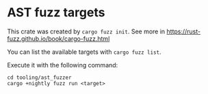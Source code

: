 # AST fuzz targets

This crate was created by `cargo fuzz init`. See more in https://rust-fuzz.github.io/book/cargo-fuzz.html

You can list the available targets with `cargo fuzz list`.

Execute it with the following command:

```shell
cd tooling/ast_fuzzer
cargo +nightly fuzz run <target>
```
